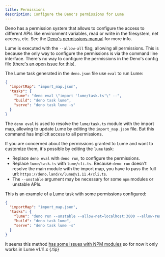 ```yaml
---
title: Permissions
description: Configure the Deno's permissions for Lume
---
```


Deno has a permission system that allows to configure the access to different
APIs like environment variables, read or write in the filesystem, net access,
etc. See the
[Deno's permissions manual](https://deno.land/manual/getting_started/permissions)
for more info.

Lume is executed with the `--allow-all` flag, allowing all permissions. This is
because the only way to configure the permissions is via the command line
interface. There's no way to configure the permissions in the Deno's config file
([there's an open issue for this](https://github.com/denoland/deno/issues/12763)).

The Lume task generated in the `deno.json` file use `eval` to run Lume:

```json
{
  "importMap": "import_map.json",
  "tasks": {
    "lume": "deno eval \"import 'lume/task.ts'\" --",
    "build": "deno task lume",
    "serve": "deno task lume -s"
  }
}
```

The `deno eval` is used to resolve the `lume/task.ts` module with the import
map, allowing to update Lume by editing the `import_map.json` file. But this
command has implicit access to all permissions.

If you are concerned about the permissions granted to Lume and want to customize
them, it's possible by editing the `lume` task:

- Replace `deno eval` with `deno run`, to configure the permissions.
- Replace `lume/task.ts` with `lume/cli.ts`. Because `deno run` doesn't resolve
  the main module with the import map, you have to pass the full url:
  `https://deno.land/x/lume@v1.11.4/cli.ts`.
- The `--unstable` argument may be necessary for some `npm` modules or unstable
  APIs.

This is an example of a Lume task with some permissions configured:

```json
{
  "importMap": "import_map.json",
  "tasks": {
    "lume": "deno run --unstable --allow-net=localhost:3000 --allow-read=./ --allow-write=./_site https://deno.land/x/lume@v1.11.4/cli.ts",
    "build": "deno task lume",
    "serve": "deno task lume -s"
  }
}
```

It seems this method
[has some issues with NPM modules](https://github.com/denoland/deno/issues/16218)
so for now it only works in Lume v1.11.x {.tip}
